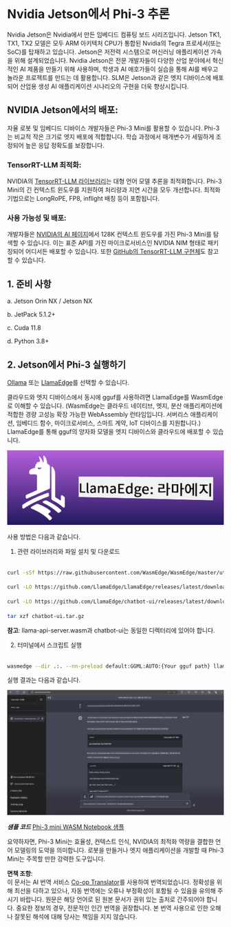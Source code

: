 <!--
CO_OP_TRANSLATOR_METADATA:
{
  "original_hash": "be4101a30d98e95a71d42c276e8bcd37",
  "translation_date": "2025-05-08T05:55:26+00:00",
  "source_file": "md/01.Introduction/03/Jetson_Inference.md",
  "language_code": "ko"
}
-->
# **Nvidia Jetson에서 Phi-3 추론**

Nvidia Jetson은 Nvidia에서 만든 임베디드 컴퓨팅 보드 시리즈입니다. Jetson TK1, TX1, TX2 모델은 모두 ARM 아키텍처 CPU가 통합된 Nvidia의 Tegra 프로세서(또는 SoC)를 탑재하고 있습니다. Jetson은 저전력 시스템으로 머신러닝 애플리케이션 가속을 위해 설계되었습니다. Nvidia Jetson은 전문 개발자들이 다양한 산업 분야에서 혁신적인 AI 제품을 만들기 위해 사용하며, 학생과 AI 애호가들이 실습을 통해 AI를 배우고 놀라운 프로젝트를 만드는 데 활용합니다. SLM은 Jetson과 같은 엣지 디바이스에 배포되어 산업용 생성 AI 애플리케이션 시나리오의 구현을 더욱 향상시킵니다.

## NVIDIA Jetson에서의 배포:
자율 로봇 및 임베디드 디바이스 개발자들은 Phi-3 Mini를 활용할 수 있습니다. Phi-3는 비교적 작은 크기로 엣지 배포에 적합합니다. 학습 과정에서 매개변수가 세밀하게 조정되어 높은 응답 정확도를 보장합니다.

### TensorRT-LLM 최적화:
NVIDIA의 [TensorRT-LLM 라이브러리](https://github.com/NVIDIA/TensorRT-LLM?WT.mc_id=aiml-138114-kinfeylo)는 대형 언어 모델 추론을 최적화합니다. Phi-3 Mini의 긴 컨텍스트 윈도우를 지원하여 처리량과 지연 시간을 모두 개선합니다. 최적화 기법으로는 LongRoPE, FP8, inflight 배칭 등이 포함됩니다.

### 사용 가능성 및 배포:
개발자들은 [NVIDIA의 AI 페이지](https://www.nvidia.com/en-us/ai-data-science/generative-ai/)에서 128K 컨텍스트 윈도우를 가진 Phi-3 Mini를 탐색할 수 있습니다. 이는 표준 API를 가진 마이크로서비스인 NVIDIA NIM 형태로 패키징되어 어디서든 배포할 수 있습니다. 또한 [GitHub의 TensorRT-LLM 구현체](https://github.com/NVIDIA/TensorRT-LLM)도 참고할 수 있습니다.

## **1. 준비 사항**

a. Jetson Orin NX / Jetson NX

b. JetPack 5.1.2+

c. Cuda 11.8

d. Python 3.8+

## **2. Jetson에서 Phi-3 실행하기**

[Ollama](https://ollama.com) 또는 [LlamaEdge](https://llamaedge.com)를 선택할 수 있습니다.

클라우드와 엣지 디바이스에서 동시에 gguf를 사용하려면 LlamaEdge를 WasmEdge로 이해할 수 있습니다. (WasmEdge는 클라우드 네이티브, 엣지, 분산 애플리케이션에 적합한 경량 고성능 확장 가능한 WebAssembly 런타임입니다. 서버리스 애플리케이션, 임베디드 함수, 마이크로서비스, 스마트 계약, IoT 디바이스를 지원합니다.) LlamaEdge를 통해 gguf의 양자화 모델을 엣지 디바이스와 클라우드에 배포할 수 있습니다.

![llamaedge](../../../../../translated_images/llamaedge.e9d6ff96dff11cf729d0c895601ffb284d46998dd44022f5a3ebd3745c91e7db.ko.jpg)

사용 방법은 다음과 같습니다.

1. 관련 라이브러리와 파일 설치 및 다운로드

```bash

curl -sSf https://raw.githubusercontent.com/WasmEdge/WasmEdge/master/utils/install.sh | bash -s -- --plugin wasi_nn-ggml

curl -LO https://github.com/LlamaEdge/LlamaEdge/releases/latest/download/llama-api-server.wasm

curl -LO https://github.com/LlamaEdge/chatbot-ui/releases/latest/download/chatbot-ui.tar.gz

tar xzf chatbot-ui.tar.gz

```

**참고**: llama-api-server.wasm과 chatbot-ui는 동일한 디렉터리에 있어야 합니다.

2. 터미널에서 스크립트 실행

```bash

wasmedge --dir .:. --nn-preload default:GGML:AUTO:{Your gguf path} llama-api-server.wasm -p phi-3-chat

```

실행 결과는 다음과 같습니다.

![llamaedgerun](../../../../../translated_images/llamaedgerun.bed921516c9a821cf23486eee46e18241c442f862976040c2681b36b905125a6.ko.png)

***샘플 코드*** [Phi-3 mini WASM Notebook 샘플](https://github.com/Azure-Samples/Phi-3MiniSamples/tree/main/wasm)

요약하자면, Phi-3 Mini는 효율성, 컨텍스트 인식, NVIDIA의 최적화 역량을 결합한 언어 모델링의 도약을 의미합니다. 로봇을 만들거나 엣지 애플리케이션을 개발할 때 Phi-3 Mini는 주목할 만한 강력한 도구입니다.

**면책 조항**:  
이 문서는 AI 번역 서비스 [Co-op Translator](https://github.com/Azure/co-op-translator)를 사용하여 번역되었습니다. 정확성을 위해 최선을 다하고 있으나, 자동 번역에는 오류나 부정확성이 포함될 수 있음을 유의해 주시기 바랍니다. 원문은 해당 언어로 된 원본 문서가 권위 있는 출처로 간주되어야 합니다. 중요한 정보의 경우, 전문적인 인간 번역을 권장합니다. 본 번역 사용으로 인한 오해나 잘못된 해석에 대해 당사는 책임을 지지 않습니다.
